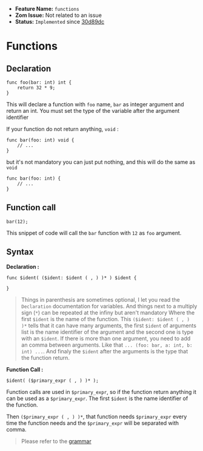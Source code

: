 - **Feature Name:** `functions` 
- **Zom Issue:** Not related to an issue 
- **Status:** `Implemented` since [30d89dc](https://github.com/zom-lang/zom/commit/30d89dc09819236ed75ebd45ae2cab9cd98d41dd)


# Functions

## Declaration

```
func foo(bar: int) int {
    return 32 * 9;
}
```
This will declare a function with `foo` name, `bar` as integer argument and return an int. You must set the type of the variable after the argument identifier

If your function do not return anything, `void` : 
```
func bar(foo: int) void {
    // ...
}
```
but it's not mandatory you can just put nothing, and this will do the same as `void`
```
func bar(foo: int) {
    // ...
}
```

## Function call

```
bar(12);
```
This snippet of code will call the `bar` function with `12` as `foo` argument.

## Syntax
**Declaration :**
```
func $ident( ($ident: $ident ( , ) )* ) $ident {

}
```
> Things in parenthesis are sometimes optional, I let you read the `Declaration` documentation for variables. And things next to a multiply sign (`*`) can be repeated at the infiny but aren't mandatory
Where the first `$ident` is the name of the function.
This `($ident: $ident ( , ) )*` tells that it can have many arguments, the first `$ident` of arguments list is the name identifier of the argument and the second one is type with an `$ident`. 
If there is more than one argument, you need to add an comma between arguments. Like that `... (foo: bar, a: int, b: int) ...`.
And finaly the `$ident` after the arguments is the type that the function return.

**Function Call :**
```
$ident( ($primary_expr ( , ) )* );
```
Function calls are used in `$primary_expr`, so if the function return anything it can be used as a `$primary_expr`.
The first `$ident` is the name identifier of the function.

Then `($primary_expr ( , ) )*`, that function needs `$primary_expr` every time the function needs and the `$primary_expr` will be separated with comma.

> Please refer to the [grammar](/docs/lang/001-grammar.md)
